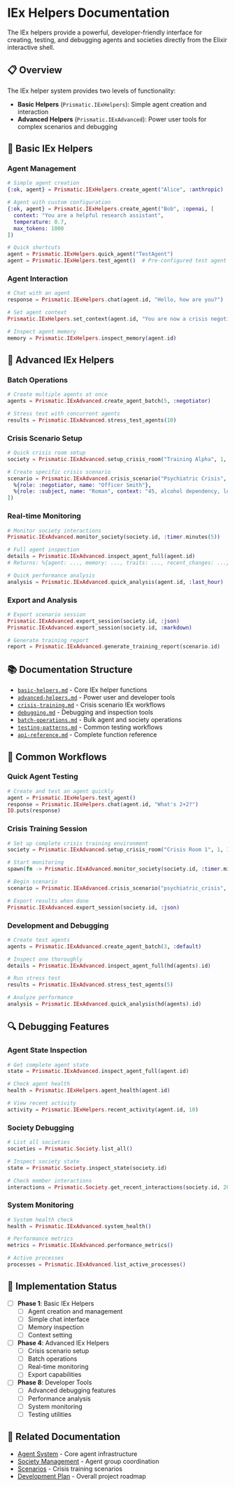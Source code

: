 # IEx Helpers Documentation

The IEx helpers provide a powerful, developer-friendly interface for creating, testing, and debugging agents and societies directly from the Elixir interactive shell.

## 📋 Overview

The IEx helper system provides two levels of functionality:
- **Basic Helpers** (`Prismatic.IExHelpers`): Simple agent creation and interaction
- **Advanced Helpers** (`Prismatic.IExAdvanced`): Power user tools for complex scenarios and debugging

## 🚀 Basic IEx Helpers

### Agent Management

```elixir
# Simple agent creation
{:ok, agent} = Prismatic.IExHelpers.create_agent("Alice", :anthropic)

# Agent with custom configuration
{:ok, agent} = Prismatic.IExHelpers.create_agent("Bob", :openai, [
  context: "You are a helpful research assistant",
  temperature: 0.7,
  max_tokens: 1000
])

# Quick shortcuts
agent = Prismatic.IExHelpers.quick_agent("TestAgent")
agent = Prismatic.IExHelpers.test_agent()  # Pre-configured test agent
```

### Agent Interaction

```elixir
# Chat with an agent
response = Prismatic.IExHelpers.chat(agent.id, "Hello, how are you?")

# Set agent context
Prismatic.IExHelpers.set_context(agent.id, "You are now a crisis negotiator")

# Inspect agent memory
memory = Prismatic.IExHelpers.inspect_memory(agent.id)
```

## 🔧 Advanced IEx Helpers

### Batch Operations

```elixir
# Create multiple agents at once
agents = Prismatic.IExAdvanced.create_agent_batch(5, :negotiator)

# Stress test with concurrent agents
results = Prismatic.IExAdvanced.stress_test_agents(10)
```

### Crisis Scenario Setup

```elixir
# Quick crisis room setup
society = Prismatic.IExAdvanced.setup_crisis_room("Training Alpha", 1, 1)

# Create specific crisis scenario
scenario = Prismatic.IExAdvanced.crisis_scenario("Psychiatric Crisis", [
  %{role: :negotiator, name: "Officer Smith"},
  %{role: :subject, name: "Roman", context: "45, alcohol dependency, lost daughter contact"}
])
```

### Real-time Monitoring

```elixir
# Monitor society interactions
Prismatic.IExAdvanced.monitor_society(society.id, :timer.minutes(5))

# Full agent inspection
details = Prismatic.IExAdvanced.inspect_agent_full(agent.id)
# Returns: %{agent: ..., memory: ..., traits: ..., recent_changes: ...}

# Quick performance analysis
analysis = Prismatic.IExAdvanced.quick_analysis(agent.id, :last_hour)
```

### Export and Analysis

```elixir
# Export scenario session
Prismatic.IExAdvanced.export_session(society.id, :json)
Prismatic.IExAdvanced.export_session(society.id, :markdown)

# Generate training report
report = Prismatic.IExAdvanced.generate_training_report(scenario.id)
```

## 📚 Documentation Structure

- [`basic-helpers.md`](basic-helpers.md) - Core IEx helper functions
- [`advanced-helpers.md`](advanced-helpers.md) - Power user and developer tools
- [`crisis-training.md`](crisis-training.md) - Crisis scenario IEx workflows
- [`debugging.md`](debugging.md) - Debugging and inspection tools
- [`batch-operations.md`](batch-operations.md) - Bulk agent and society operations
- [`testing-patterns.md`](testing-patterns.md) - Common testing workflows
- [`api-reference.md`](api-reference.md) - Complete function reference

## 🎯 Common Workflows

### Quick Agent Testing

```elixir
# Create and test an agent quickly
agent = Prismatic.IExHelpers.test_agent()
response = Prismatic.IExHelpers.chat(agent.id, "What's 2+2?")
IO.puts(response)
```

### Crisis Training Session

```elixir
# Set up complete crisis training environment
society = Prismatic.IExAdvanced.setup_crisis_room("Crisis Room 1", 1, 1)

# Start monitoring
spawn(fn -> Prismatic.IExAdvanced.monitor_society(society.id, :timer.minutes(10)) end)

# Begin scenario
scenario = Prismatic.IExAdvanced.crisis_scenario("psychiatric_crisis", society.agents)

# Export results when done
Prismatic.IExAdvanced.export_session(society.id, :json)
```

### Development and Debugging

```elixir
# Create test agents
agents = Prismatic.IExAdvanced.create_agent_batch(3, :default)

# Inspect one thoroughly
details = Prismatic.IExAdvanced.inspect_agent_full(hd(agents).id)

# Run stress test
results = Prismatic.IExAdvanced.stress_test_agents(5)

# Analyze performance
analysis = Prismatic.IExAdvanced.quick_analysis(hd(agents).id)
```

## 🔍 Debugging Features

### Agent State Inspection

```elixir
# Get complete agent state
state = Prismatic.IExAdvanced.inspect_agent_full(agent.id)

# Check agent health
health = Prismatic.IExHelpers.agent_health(agent.id)

# View recent activity
activity = Prismatic.IExHelpers.recent_activity(agent.id, 10)
```

### Society Debugging

```elixir
# List all societies
societies = Prismatic.Society.list_all()

# Inspect society state
state = Prismatic.Society.inspect_state(society.id)

# Check member interactions
interactions = Prismatic.Society.get_recent_interactions(society.id, 20)
```

### System Monitoring

```elixir
# System health check
health = Prismatic.IExAdvanced.system_health()

# Performance metrics
metrics = Prismatic.IExAdvanced.performance_metrics()

# Active processes
processes = Prismatic.IExAdvanced.list_active_processes()
```

## 🎯 Implementation Status

- [ ] **Phase 1**: Basic IEx Helpers
  - [ ] Agent creation and management
  - [ ] Simple chat interface
  - [ ] Memory inspection
  - [ ] Context setting

- [ ] **Phase 4**: Advanced IEx Helpers
  - [ ] Crisis scenario setup
  - [ ] Batch operations
  - [ ] Real-time monitoring
  - [ ] Export capabilities

- [ ] **Phase 8**: Developer Tools
  - [ ] Advanced debugging features
  - [ ] Performance analysis
  - [ ] System monitoring
  - [ ] Testing utilities

## 🔗 Related Documentation

- [Agent System](../agents/README.md) - Core agent infrastructure
- [Society Management](../societies/README.md) - Agent group coordination
- [Scenarios](../scenarios/README.md) - Crisis training scenarios
- [Development Plan](../development-plan.md) - Overall project roadmap
